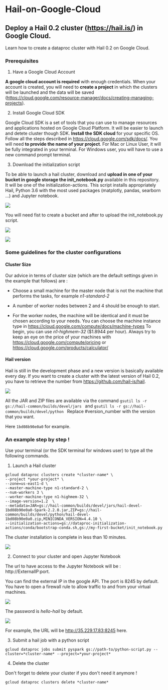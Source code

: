 # Hail-on-Google-Cloud

## Deploy a Hail 0.2 cluster (https://hail.is/) in Google Cloud.

Learn how to create a dataproc cluster with Hail 0.2 on Google Cloud.

### Prerequisites

1. Have a Google Cloud Account

**A google cloud account is required** with enough credentials. When your account is created, you will need to **create a project** in which the clusters will be launched and the data will be saved (https://cloud.google.com/resource-manager/docs/creating-managing-projects).

2. Install Google Cloud SDK

Google Cloud SDK is a set of tools that you can use to manage resources and applications hosted on Google Cloud Platform. It will be easier to launch and detete cluster though SDK. **Install the SDK cloud** for your specific OS. Follow all the steps described in https://cloud.google.com/sdk/docs/. You will need **to provide the name of your project**. For Mac or Linux User, it will be fully integrated in your terminal. For Windows user, you will have to use a new command prompt terminal. 

3. Download the initialization script

To be able to launch a hail cluster, download and **upload in one of your bucket in google storage the init_notebook.py** available in this repository. It will be one of the initialization-actions. This script installs appropriately Hail, Python 3.6 with the most used packages (matplotly, pandas, searborn ...) and Jupyter notebook.

![](storage.png)


You will need fist to create a bucket and after to upload the init_notebook.py script.


![](bucket.png)

![](upload-file.PNG)

### Some guidelines for the cluster configurations

#### Cluster Size

Our advice in terms of cluster size (which are the default settings given in the example that follows) are : 

- Choose a small machine for the master node that is not the machine that performs the tasks, for example *n1-standard-2*

- A number of worker nodes between 2 and 4 should be enough to start.

- For the worker nodes, the machine will be identical and it must be chosen according to your needs. You can choose the machine instance type in
https://cloud.google.com/compute/docs/machine-types To begin, you can use *n1-highmem-32* ($1.8944 per hour).
Always try to keep an eye on the price of your machines with https://cloud.google.com/compute/pricing or https://cloud.google.com/products/calculator/

#### Hail version

Hail is still in the development phase and a new version is basically available every day.
If you want to create a cluster with the latest version of Hail 0.2, you have to retrieve the number from https://github.com/hail-is/hail. 

![](hail-version.png)

All the JAR and ZIP files are available via the command  ```gsutil ls -r gs://hail-common/builds/devel/jars ``` and ```gsutil ls -r gs://hail-common/builds/devel/python ``` Replace #version_number with the version that you want. 

Here  ```1bd08b90e0a0``` for example.


### An example step by step !

Use your terminal (or the SDK terminal for windows user) to type all the following commands. 

1. Launch a Hail cluster 
```
gcloud dataproc clusters create *cluster-name* \
--project *your-project* \
--zone=us-east1-d \
--master-machine-type n1-standard-2 \
--num-workers 3 \
--worker-machine-type n1-highmem-32 \
--image-version=1.2  \
--metadata=JAR=gs://hail-common/builds/devel/jars/hail-devel-1bd08b90e0a0-Spark-2.2.0.jar,ZIP=gs://hail-common/builds/devel/python/hail-devel-1bd08b90e0a0.zip,MINICONDA_VERSION=4.4.10 \
--initialization-actions=gs://dataproc-initialization-actions/conda/bootstrap-conda.sh,gs://my-first-bucket/init_notebook.py
```

The cluster installation is complete in less than 10 minutes.

![](cluster-creation.png)

2. Connect to your cluster and open Jupyter Notebook

The url to have access to the Jupyter Notebook will be : http://ExternalIP:port.

You can find the external IP in the google API. The port is 8245 by default. You have to open a firewall rule to allow traffic to and from your virtual machines. 

![](firewall.png)

The password is *hello-hail* by default. 

![](cluster.png)

For example, the URL will be http://35.229.17.83:8245 here. 



3. Submit a hail job with a python script 
```
gcloud dataproc jobs submit pyspark gs://path-to/python-script.py --cluster=*cluster-name* --project=*your-project*
```

4. Delete the cluster 

Don't forget to delete your cluster if you don't need it anymore !
```
gcloud dataproc clusters delete *cluster-name*
```



